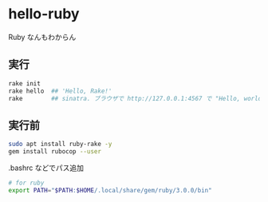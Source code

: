 # hello-ruby

Ruby なんもわからん

## 実行

```sh
rake init
rake hello  ## 'Hello, Rake!'
rake        ## sinatra. ブラウザで http://127.0.0.1:4567 で "Hello, world!"
```

## 実行前

```sh
sudo apt install ruby-rake -y
gem install rubocop --user
```

.bashrc などでパス追加

```sh
# for ruby
export PATH="$PATH:$HOME/.local/share/gem/ruby/3.0.0/bin"
```
